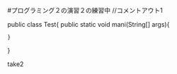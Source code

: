 #プログラミング２の演習２の練習中
//コメントアウト1


public class Test{
    public static void mani(String[] args){

    }
}

take2